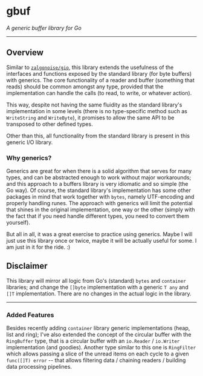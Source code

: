 # gbuf

*A generic buffer library for Go*

_________


## Overview

Similar to [`zalgonoise/gio`](https://github.com/zalgonoise/gio), this library extends the usefulness of the interfaces and functions exposed by the standard library (for byte buffers) with generics. The core functionality of a reader and buffer (something that reads) should be common amongst any type, provided that the implementation can handle the calls (to read, to write, or whatever action).

This way, despite not having the same fluidity as the standard library's implementation in some levels (there is no type-specific method such as `WriteString` and `WriteByte`), it promises to allow the same API to be transposed to other defined types.

Other than this, all functionality from the standard library is present in this generic I/O library.

### Why generics?

Generics are great for when there is a solid algorithm that serves for many types, and can be abstracted enough to work without major workarounds; and this approach to a buffers library is very idiomatic and so simple (the Go way). Of course, the standard library's implementation has some other packages in mind that work together with `bytes`, namely UTF-encoding and properly handling runes. The approach with generics will limit the potential that shines in the original implementation, one way or the other (simply with the fact that if you need handle different types, you need to convert them yourself).

But all in all, it was a great exercise to practice using generics. Maybe I will just use this library once or twice, maybe it will be actually useful for some. I am just in it for the ride. :)


## Disclaimer

This library will mirror all logic from Go's (standard) `bytes` and `container` libraries; and change the `[]byte` implementation with a generic `T any` and `[]T` implementation. There are no changes in the actual logic in the library.
________________

### Added Features

Besides recently adding `container` library generic implementations (heap, list and ring); I've also extended the concept of the circular buffer with the `RingBuffer` type, that is a circular buffer with an `io.Reader` / `io.Writer` implementation (and goodies). Another type similar to this one is `RingFilter` which allows passing a slice of the unread items on each cycle to a given `func([]T) error` -- that allows filtering data / chaining readers / building data processing pipelines.